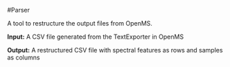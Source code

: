 #Parser

A tool to restructure the output files from OpenMS.

**Input:** A CSV file generated from the TextExporter in OpenMS

**Output:** A restructured CSV file with spectral features as rows and samples as columns
